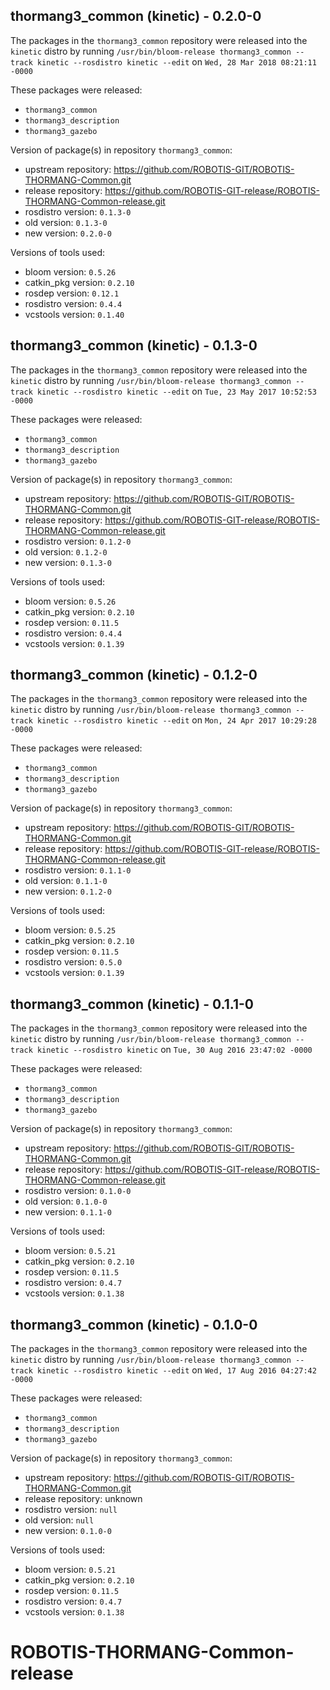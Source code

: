 ## thormang3_common (kinetic) - 0.2.0-0

The packages in the `thormang3_common` repository were released into the `kinetic` distro by running `/usr/bin/bloom-release thormang3_common --track kinetic --rosdistro kinetic --edit` on `Wed, 28 Mar 2018 08:21:11 -0000`

These packages were released:
- `thormang3_common`
- `thormang3_description`
- `thormang3_gazebo`

Version of package(s) in repository `thormang3_common`:

- upstream repository: https://github.com/ROBOTIS-GIT/ROBOTIS-THORMANG-Common.git
- release repository: https://github.com/ROBOTIS-GIT-release/ROBOTIS-THORMANG-Common-release.git
- rosdistro version: `0.1.3-0`
- old version: `0.1.3-0`
- new version: `0.2.0-0`

Versions of tools used:

- bloom version: `0.5.26`
- catkin_pkg version: `0.2.10`
- rosdep version: `0.12.1`
- rosdistro version: `0.4.4`
- vcstools version: `0.1.40`


## thormang3_common (kinetic) - 0.1.3-0

The packages in the `thormang3_common` repository were released into the `kinetic` distro by running `/usr/bin/bloom-release thormang3_common --track kinetic --rosdistro kinetic --edit` on `Tue, 23 May 2017 10:52:53 -0000`

These packages were released:
- `thormang3_common`
- `thormang3_description`
- `thormang3_gazebo`

Version of package(s) in repository `thormang3_common`:

- upstream repository: https://github.com/ROBOTIS-GIT/ROBOTIS-THORMANG-Common.git
- release repository: https://github.com/ROBOTIS-GIT-release/ROBOTIS-THORMANG-Common-release.git
- rosdistro version: `0.1.2-0`
- old version: `0.1.2-0`
- new version: `0.1.3-0`

Versions of tools used:

- bloom version: `0.5.26`
- catkin_pkg version: `0.2.10`
- rosdep version: `0.11.5`
- rosdistro version: `0.4.4`
- vcstools version: `0.1.39`


## thormang3_common (kinetic) - 0.1.2-0

The packages in the `thormang3_common` repository were released into the `kinetic` distro by running `/usr/bin/bloom-release thormang3_common --track kinetic --rosdistro kinetic --edit` on `Mon, 24 Apr 2017 10:29:28 -0000`

These packages were released:
- `thormang3_common`
- `thormang3_description`
- `thormang3_gazebo`

Version of package(s) in repository `thormang3_common`:

- upstream repository: https://github.com/ROBOTIS-GIT/ROBOTIS-THORMANG-Common.git
- release repository: https://github.com/ROBOTIS-GIT-release/ROBOTIS-THORMANG-Common-release.git
- rosdistro version: `0.1.1-0`
- old version: `0.1.1-0`
- new version: `0.1.2-0`

Versions of tools used:

- bloom version: `0.5.25`
- catkin_pkg version: `0.2.10`
- rosdep version: `0.11.5`
- rosdistro version: `0.5.0`
- vcstools version: `0.1.39`


## thormang3_common (kinetic) - 0.1.1-0

The packages in the `thormang3_common` repository were released into the `kinetic` distro by running `/usr/bin/bloom-release thormang3_common --track kinetic --rosdistro kinetic` on `Tue, 30 Aug 2016 23:47:02 -0000`

These packages were released:
- `thormang3_common`
- `thormang3_description`
- `thormang3_gazebo`

Version of package(s) in repository `thormang3_common`:

- upstream repository: https://github.com/ROBOTIS-GIT/ROBOTIS-THORMANG-Common.git
- release repository: https://github.com/ROBOTIS-GIT-release/ROBOTIS-THORMANG-Common-release.git
- rosdistro version: `0.1.0-0`
- old version: `0.1.0-0`
- new version: `0.1.1-0`

Versions of tools used:

- bloom version: `0.5.21`
- catkin_pkg version: `0.2.10`
- rosdep version: `0.11.5`
- rosdistro version: `0.4.7`
- vcstools version: `0.1.38`


## thormang3_common (kinetic) - 0.1.0-0

The packages in the `thormang3_common` repository were released into the `kinetic` distro by running `/usr/bin/bloom-release thormang3_common --track kinetic --rosdistro kinetic --edit` on `Wed, 17 Aug 2016 04:27:42 -0000`

These packages were released:
- `thormang3_common`
- `thormang3_description`
- `thormang3_gazebo`

Version of package(s) in repository `thormang3_common`:

- upstream repository: https://github.com/ROBOTIS-GIT/ROBOTIS-THORMANG-Common.git
- release repository: unknown
- rosdistro version: `null`
- old version: `null`
- new version: `0.1.0-0`

Versions of tools used:

- bloom version: `0.5.21`
- catkin_pkg version: `0.2.10`
- rosdep version: `0.11.5`
- rosdistro version: `0.4.7`
- vcstools version: `0.1.38`


# ROBOTIS-THORMANG-Common-release